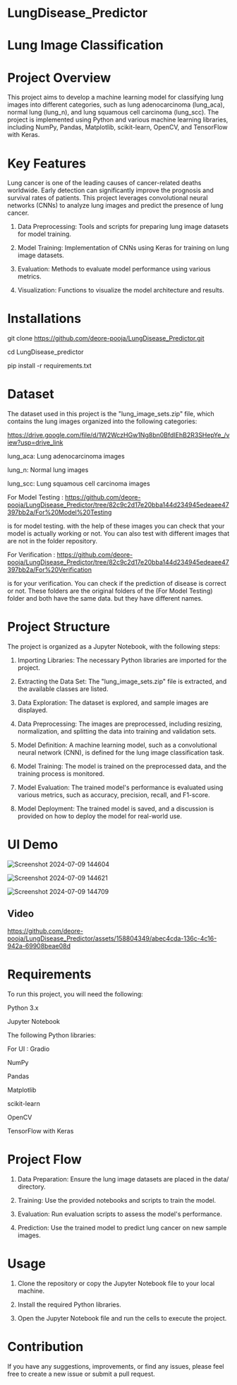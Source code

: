 # LungDisease_Predictor

# Lung Image Classification

# Project Overview
This project aims to develop a machine learning model for classifying lung images into different categories, such as lung adenocarcinoma (lung_aca), normal lung (lung_n), and lung squamous cell carcinoma (lung_scc). The project is implemented using Python and various machine learning libraries, including NumPy, Pandas, Matplotlib, scikit-learn, OpenCV, and TensorFlow with Keras.

# Key Features

Lung cancer is one of the leading causes of cancer-related deaths worldwide. Early detection can significantly improve the prognosis and survival rates of patients. This project leverages convolutional neural networks (CNNs) to analyze lung images and predict the presence of lung cancer.

1) Data Preprocessing: Tools and scripts for preparing lung image datasets for model training.

2) Model Training: Implementation of CNNs using Keras for training on lung image datasets.

3) Evaluation: Methods to evaluate model performance using various metrics.

4) Visualization: Functions to visualize the model architecture and results.

# Installations

git clone https://github.com/deore-pooja/LungDisease_Predictor.git

cd LungDisease_predictor

pip install -r requirements.txt

# Dataset

The dataset used in this project is the "lung_image_sets.zip" file, which contains the lung images organized into the following categories:

https://drive.google.com/file/d/1W2WczHGw1Ng8bn0BfdIEhB2R3SHepYe_/view?usp=drive_link

lung_aca: Lung adenocarcinoma images

lung_n: Normal lung images

lung_scc: Lung squamous cell carcinoma images

For Model Testing : https://github.com/deore-pooja/LungDisease_Predictor/tree/82c9c2d17e20bba144d234945edeaee47397bb2a/For%20Model%20Testing

is for model testing. with the help of these images you can check that your model is actually working or not. You can also test with different images that are not in the folder repository.

For Verification : https://github.com/deore-pooja/LungDisease_Predictor/tree/82c9c2d17e20bba144d234945edeaee47397bb2a/For%20Verification

is for your verification. You can check if the prediction of disease is correct or not. These folders are the original folders of the (For Model Testing) folder and both have the same data. but they have different names.


# Project Structure
The project is organized as a Jupyter Notebook, with the following steps:

1) Importing Libraries: The necessary Python libraries are imported for the project.
   
2) Extracting the Data Set: The "lung_image_sets.zip" file is extracted, and the available classes are listed.
   
3) Data Exploration: The dataset is explored, and sample images are displayed.
   
4) Data Preprocessing: The images are preprocessed, including resizing, normalization, and splitting the data into training and validation sets.
   
5) Model Definition: A machine learning model, such as a convolutional neural network (CNN), is defined for the lung image classification task.
   
6) Model Training: The model is trained on the preprocessed data, and the training process is monitored.
   
7) Model Evaluation: The trained model's performance is evaluated using various metrics, such as accuracy, precision, recall, and F1-score.
   
8) Model Deployment: The trained model is saved, and a discussion is provided on how to deploy the model for real-world use.

# UI Demo

![Screenshot 2024-07-09 144604](https://github.com/deore-pooja/LungDisease_Predictor/assets/158804349/e0dc2b60-f7a2-444f-8e4d-413bb011daf1)

![Screenshot 2024-07-09 144621](https://github.com/deore-pooja/LungDisease_Predictor/assets/158804349/984d4376-023f-4992-a3eb-353fd6e8ef52)

![Screenshot 2024-07-09 144709](https://github.com/deore-pooja/LungDisease_Predictor/assets/158804349/47e831c0-f446-4f90-995b-0bc31f37beac)

## Video

https://github.com/deore-pooja/LungDisease_Predictor/assets/158804349/abec4cda-136c-4c16-942a-69908beae08d

# Requirements
To run this project, you will need the following:

Python 3.x

Jupyter Notebook

The following Python libraries:

For UI : Gradio

NumPy

Pandas

Matplotlib

scikit-learn

OpenCV

TensorFlow with Keras

# Project Flow

1) Data Preparation: Ensure the lung image datasets are placed in the data/ directory.

2) Training: Use the provided notebooks and scripts to train the model.

3) Evaluation: Run evaluation scripts to assess the model's performance.

4) Prediction: Use the trained model to predict lung cancer on new sample images.

# Usage

1) Clone the repository or copy the Jupyter Notebook file to your local machine.

2) Install the required Python libraries.

3) Open the Jupyter Notebook file and run the cells to execute the project.

# Contribution
If you have any suggestions, improvements, or find any issues, please feel free to create a new issue or submit a pull request.
